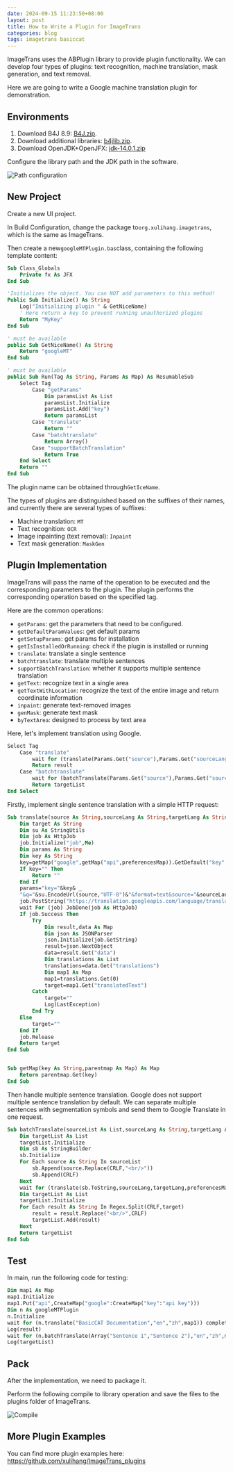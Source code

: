 ```yaml
---
date: 2024-09-15 11:23:50+08:00
layout: post
title: How to Write a Plugin for ImageTrans
categories: blog
tags: imagetrans basiccat
---
```


ImageTrans uses the ABPlugin library to provide plugin functionality. We can develop four types of plugins: text recognition, machine translation, mask generation, and text removal.

Here we are going to write a Google machine translation plugin for demonstration.

## Environments

1. Download B4J 8.9: [B4J.zip](https://github.com/xulihang/misc/releases/download/builds/B4J.zip).
2. Download additional libraries: [b4jlib.zip](https://github.com/xulihang/misc/releases/download/builds/b4jlib.zip).
3. Download OpenJDK+OpenJFX: [jdk-14.0.1.zip](https://www.b4x.com/b4j/files/java/jdk-14.0.1.zip)


Configure the library path and the JDK path in the software.

![Path configuration](/album/B4J/path.jpg)


## New Project

Create a new UI project.

In Build Configuration, change the package to`org.xulihang.imagetrans`, which is the same as ImageTrans.

Then create a new`googleMTPlugin.bas`class, containing the following template content:

```vb
Sub Class_Globals
	Private fx As JFX
End Sub

'Initializes the object. You can NOT add parameters to this method!
Public Sub Initialize() As String
	Log("Initializing plugin " & GetNiceName)
	' Here return a key to prevent running unauthorized plugins
	Return "MyKey"
End Sub

' must be available
public Sub GetNiceName() As String
	Return "googleMT"
End Sub

' must be available
public Sub Run(Tag As String, Params As Map) As ResumableSub
	Select Tag
		Case "getParams"
			Dim paramsList As List
			paramsList.Initialize
			paramsList.Add("key")
			Return paramsList
		Case "translate"
			Return ""
		Case "batchtranslate"
			Return Array()
		Case "supportBatchTranslation"
			Return True
	End Select
	Return ""
End Sub
```

The plugin name can be obtained through`GetIceName`.

The types of plugins are distinguished based on the suffixes of their names, and currently there are several types of suffixes:

* Machine translation: `MT`
* Text recognition: `OCR`
* Image inpainting (text removal): `Inpaint`
* Text mask generation: `MaskGen`

## Plugin Implementation

ImageTrans will pass the name of the operation to be executed and the corresponding parameters to the plugin. The plugin performs the corresponding operation based on the specified tag.

Here are the common operations:

* `getParams`: get the parameters that need to be configured.
* `getDefaultParamValues`: get default params
* `getSetupParams`: get params for installation
* `getIsInstalledOrRunning`: check if the plugin is installed or running
* `translate`: translate a single sentence
* `batchtranslate`: translate multiple sentences
* `supportBatchTranslation`: whether it supports multiple sentence translation
* `getText`: recognize text in a single area
* `getTextWithLocation`: recognize the text of the entire image and return coordinate information
* `inpaint`: generate text-removed images
* `genMask`: generate text mask
* `byTextArea`: designed to process by text area


Here, let's implement translation using Google.


```vb
Select Tag
	Case "translate"
		wait for (translate(Params.Get("source"),Params.Get("sourceLang"),Params.Get("targetLang"),Params.Get("preferencesMap"))) complete (result As String)
		Return result
	Case "batchtranslate"
		wait for (batchTranslate(Params.Get("source"),Params.Get("sourceLang"),Params.Get("targetLang"),Params.Get("preferencesMap"))) complete (targetList As List)
		Return targetList
End Select
```

Firstly, implement single sentence translation with a simple HTTP request:

```vb
Sub translate(source As String,sourceLang As String,targetLang As String,preferencesMap As Map) As ResumableSub
	Dim target As String
	Dim su As StringUtils
	Dim job As HttpJob
	job.Initialize("job",Me)
	Dim params As String
	Dim key As String
	key=getMap("google",getMap("api",preferencesMap)).GetDefault("key","")
	If key="" Then
		Return ""
	End If
	params="key="&key& _
	"&q="&su.EncodeUrl(source,"UTF-8")&"&format=text&source="&sourceLang&"&target="&targetLang
	job.PostString("https://translation.googleapis.com/language/translate/v2",params)
	wait For (job) JobDone(job As HttpJob)
	If job.Success Then
		Try
			Dim result,data As Map
			Dim json As JSONParser
			json.Initialize(job.GetString)
			result=json.NextObject
			data=result.Get("data")
			Dim translations As List
			translations=data.Get("translations")
			Dim map1 As Map
			map1=translations.Get(0)
			target=map1.Get("translatedText")
		Catch
			target=""
			Log(LastException)
		End Try
	Else
		target=""
	End If
	job.Release
	Return target
End Sub


Sub getMap(key As String,parentmap As Map) As Map
	Return parentmap.Get(key)
End Sub
```

Then handle multiple sentence translation. Google does not support multiple sentence translation by default. We can separate multiple sentences with segmentation symbols and send them to Google Translate in one request.

```vb
Sub batchTranslate(sourceList As List,sourceLang As String,targetLang As String,preferencesMap As Map) As ResumableSub
	Dim targetList As List
	targetList.Initialize
	Dim sb As StringBuilder
	sb.Initialize
	For Each source As String In sourceList
		sb.Append(source.Replace(CRLF,"<br/>"))
		sb.Append(CRLF)
	Next
	wait for (translate(sb.ToString,sourceLang,targetLang,preferencesMap)) Complete (target As String)
	Dim targetList As List
	targetList.Initialize
	For Each result As String In Regex.Split(CRLF,target)
		result = result.Replace("<br/>",CRLF)
		targetList.Add(result)
	Next
	Return targetList
End Sub
```

## Test

In main, run the following code for testing:

```vb
Dim map1 As Map
map1.Initialize
map1.Put("api",CreateMap("google":CreateMap("key":"api key")))
Dim n As googleMTPlugin
n.Initialize
wait for (n.translate("BasicCAT Documentation","en","zh",map1)) complete (result As String)
Log(result)
wait for (n.batchTranslate(Array("Sentence 1","Sentence 2"),"en","zh",map1)) complete (targetList As List)
Log(targetList)
```

## Pack

After the implementation, we need to package it.

Perform the following compile to library operation and save the files to the plugins folder of ImageTrans.


![Compile](/album/B4J/compile-to-library.jpg)


## More Plugin Examples

You can find more plugin examples here: <https://github.com/xulihang/ImageTrans_plugins>
